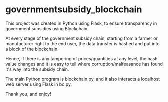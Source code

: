 # governmentsubsidy_blockchain
This project was created in Python using Flask, to ensure transparency in government subsidies using Blockchain.

At every stage of the government subsidy chain, starting from a farmer or manufacturer right to the end user, the data transfer is hashed and put into a block of the blockchain.

Hence, if there is any tampering of prices/quantities at any level, the hash value changes and it is easy to tell where corruption/malfeasance has found it's way into the subsidy chain.

The main Python program is blockchain.py, and it also interacts a localhost web server using Flask in bc.py. 

Thank you, and enjoy!
